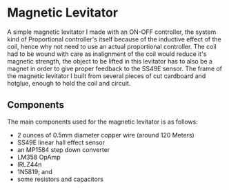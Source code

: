 # Magnetic Levitator

A simple magnetic levitator I made with an ON-OFF controller, the system kind of Proportional controller's itself because of the inductive effect of the coil, hence why not need to use an actual proportional controller. The coil had to be wound with care as inalignment of the coil would reduce it's magnetic strength, the object to be lifted in this levitator has to also be a magnet in order to give proper feedback to the SS49E sensor. The frame of the magnetic levitator I built from several pieces of cut cardboard and hotglue, enough to hold the coil and circuit.


## Components

The main components used for the magnetic levitator is as follows:
- 2 ounces of 0.5mm diameter copper wire (around 120 Meters)
- SS49E linear hall effect sensor
- an MP1584 step down converter
- LM358 OpAmp
- IRLZ44n
- 1N5819; and
- some resistors and capacitors